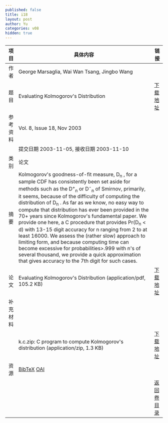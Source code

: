 ```yaml
---
published: false
title: i18
layout: post
author: Yu
categories: v08
hidden: true
---
```


| 项目 | 具体内容 | 链接 |
|---:|---|---|
| 作者 | George Marsaglia, Wai Wan Tsang, Jingbo Wang| |
| 题目 |Evaluating Kolmogorov's Distribution | [下载地址](http://www.jstatsoft.org/v08/i18/paper) |
| 参考资料 |Vol. 8, Issue 18, Nov 2003 | |
| | 提交日期 2003-11-05, 接收日期 2003-11-10| | 
| 类别 | 论文| |
| 摘要 | Kolmogorov's goodness-of-fit measure, D<sub>n</sub> , for a sample CDF has consistently been set aside for methods such as the D<sup>+</sup><sub>n</sub> or D<sup>-</sup><sub>n</sub> of Smirnov, primarily, it seems, because of the difficulty of computing the distribution of D<sub>n</sub> . As far as we know, no easy way to compute that distribution has ever been provided in the 70+ years since Kolmogorov's fundamental paper. We provide one here, a C procedure that provides Pr(D<sub>n</sub> &lt; d) with 13-15 digit accuracy for n ranging from 2 to at least 16000. We assess the (rather slow) approach to limiting form, and because computing time can become excessive for probabilities&gt;.999 with n's of several thousand, we provide a quick approximation that gives accuracy to the 7th digit for such cases.| |
| 论文 | Evaluating Kolmogorov's Distribution  (application/pdf, 105.2 KB)| [下载地址](http://www.jstatsoft.org/v08/i18/paper) |
| 补充材料 | | |
| |k.c.zip: C program to compute Kolmogorov's distribution  (application/zip, 1.3 KB)|  [下载地址](http://www.jstatsoft.org/v08/i18/supp/1) |
| 资源 | [BibTeX](http://www.jstatsoft.org/v08/i18/bibtex) [OAI](http://www.jstatsoft.org/oai?verb=GetRecord&identifier=oai.jstatsoft/v08/i18&prefix=oai_dc)| |
| |  | [返回卷目录]({{site.baseurl}}/volume/v08.html) |